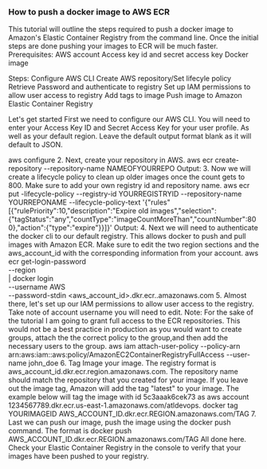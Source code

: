 ### How to push a docker image to AWS ECR
This tutorial will outline the steps required to push a docker image to Amazon's Elastic Container Registry from the command line. Once the initial steps are done pushing your images to ECR will be much faster.
Prerequisites:
AWS account
Access key id and secret access key
Docker image

Steps:
Configure AWS CLI
Create AWS repository/Set lifecyle policy
Retrieve Password and authenticate to registry
Set up IAM permissions to allow user access to registry
Add tags to image
Push image to Amazon Elastic Container Registry

Let's get started
First we need to configure our AWS CLI. You will need to enter your Access Key ID and Secret Access Key for your user profile. As well as your default region. Leave the default output format blank as it will default to JSON.

aws configure
2. Next, create your repository in AWS.
aws ecr create-repository --repository-name NAMEOFYOURREPO
Output:
3. Now we will create a lifecycle policy to clean up older images once the count gets to 800. Make sure to add your own registry id and repository name.
aws ecr put -lifecycle-policy --registry-id YOURREGISTRYID --repository-name YOURREPONAME --lifecycle-policy-text '{"rules" [{"rulePriority":10,"description":"Expire old images","selection":{"tagStatus":"any","countType":"imageCountMoreThan","countNumber":800},"action":{"type":"expire"}}]}'
Output:
4. Next we will need to authenticate the docker cli to our default registry. This allows docker to push and pull images with Amazon ECR. Make sure to edit the two region sections and the aws_account_id with the corresponding information from your account.
aws ecr get-login-password \
    --region <region> \
| docker login \
    --username AWS \
    --password-stdin <aws_account_id>.dkr.ecr.<region>.amazonaws.com
5. Almost there, let's set up our IAM permissions to allow user access to the registry. Take note of account username you will need to edit.
Note: For the sake of the tutorial I am going to grant full access to the ECR repositories. This would not be a best practice in production as you would want to create groups, attach the the correct policy to the group,and then add the necessary users to the group.
aws iam attach-user-policy --policy-arn arn:aws:iam::aws:policy/AmazonEC2ContainerRegistryFullAccess --user-name john_doe
6. Tag Image your image. The registry format is aws_account_id.dkr.ecr.region.amazonaws.com. The repository name should match the repository that you created for your image. If you leave out the image tag, Amazon will add the tag "latest" to your image.
The example below will tag the image with id 5c3aaak6cek73 as aws account 1234567789.dkr.ecr.us-east-1.amazonaws.com/atldevops.
docker tag YOURIMAGEID AWS_ACCOUNT_ID.dkr.ecr.REGION.amazonaws.com/TAG
7. Last we can push our image, push the image using the docker push command. The format is
docker push AWS_ACCOUNT_ID.dkr.ecr.REGION.amazonaws.com/TAG
All done here. Check your Elastic Container Registry in the console to verify that your images have been pushed to your registry.
